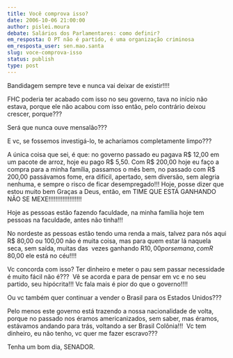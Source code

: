 ```yaml
---
title: Você comprova isso?
date: 2006-10-06 21:00:00
author: pislei.moura
debate: Salários dos Parlamentares: como definir?
em_resposta: O PT não é partido, é uma organização criminosa
em_resposta_user: sen.mao.santa
slug: voce-comprova-isso
status: publish 
type: post
---
```


Bandidagem sempre teve e nunca vai deixar de existir!!!!


FHC poderia ter acabado com isso no seu governo, tava no início não estava, porque ele não acabou com isso então, pelo contrário deixou crescer, porque???


Será que nunca ouve mensalão???


E vc, se fossemos investigá-lo, te acharíamos completamente limpo???


A única coisa que sei, é que: no governo passado eu pagava R$ 12,00 em um pacote de arroz, hoje eu pago R$ 5,50. Com R$ 200,00 hoje eu faço a compra para a minha família, passamos o mês bem, no passado com R$ 200,00 passávamos fome, era difícil, apertado, sem diversão, sem alegria nenhuma, e sempre o risco de ficar desempregado!!! Hoje, posse dizer que estou muito bem Graças a Deus, então, em TIME QUE ESTÁ GANHANDO  NÃO SE MEXE!!!!!!!!!!!!!!!!!!! 


Hoje as pessoas estão fazendo faculdade, na minha família hoje tem pessoas na faculdade, antes não tinha!!!


No nordeste as pessoas estão tendo uma renda a mais, talvez para nós aqui R$ 80,00 ou 100,00 não é muita coisa, mas para quem estar lá naquela seca, sem saída, muitas das  vezes ganhando R$10,00 por semana, com R$ 80,00 ele está no céu!!!!


Vc concorda com isso? Ter dinheiro e meter o pau sem passar necessidade é muito fácil não é???  Vê se acorda e para de pensar em vc e no seu partido, seu hipócrita!!! Vc fala mais é pior do que o governo!!!!


Ou vc também quer continuar a vender o Brasil para os Estados Unidos???


Pelo menos este governo está trazendo a nossa nacionalidade de volta, porque no passado nos éramos americanizados, sem saber, mas éramos, estávamos andando para trás, voltando a ser Brasil Colônia!!!  Vc tem dinheiro, eu não tenho, vc quer me fazer escravo???


Tenha um bom dia, SENADOR.


